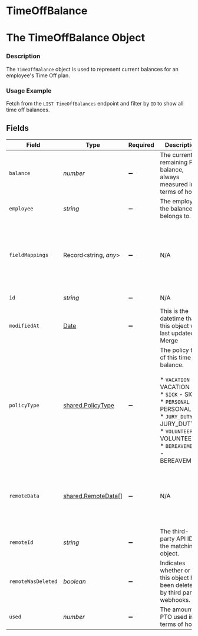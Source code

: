 # TimeOffBalance

# The TimeOffBalance Object
### Description
The `TimeOffBalance` object is used to represent current balances for an employee's Time Off plan.

### Usage Example
Fetch from the `LIST TimeOffBalances` endpoint and filter by `ID` to show all time off balances.


## Fields

| Field                                                                                                                                                                                        | Type                                                                                                                                                                                         | Required                                                                                                                                                                                     | Description                                                                                                                                                                                  | Example                                                                                                                                                                                      |
| -------------------------------------------------------------------------------------------------------------------------------------------------------------------------------------------- | -------------------------------------------------------------------------------------------------------------------------------------------------------------------------------------------- | -------------------------------------------------------------------------------------------------------------------------------------------------------------------------------------------- | -------------------------------------------------------------------------------------------------------------------------------------------------------------------------------------------- | -------------------------------------------------------------------------------------------------------------------------------------------------------------------------------------------- |
| `balance`                                                                                                                                                                                    | *number*                                                                                                                                                                                     | :heavy_minus_sign:                                                                                                                                                                           | The current remaining PTO balance, always measured in terms of hours.                                                                                                                        | 60.0                                                                                                                                                                                         |
| `employee`                                                                                                                                                                                   | *string*                                                                                                                                                                                     | :heavy_minus_sign:                                                                                                                                                                           | The employee the balance belongs to.                                                                                                                                                         | d2f972d0-2526-434b-9409-4c3b468e08f0                                                                                                                                                         |
| `fieldMappings`                                                                                                                                                                              | Record<string, *any*>                                                                                                                                                                        | :heavy_minus_sign:                                                                                                                                                                           | N/A                                                                                                                                                                                          | {<br/>"organization_defined_targets": {<br/>"custom_key": "custom_value"<br/>},<br/>"linked_account_defined_targets": {<br/>"custom_key": "custom_value"<br/>}<br/>}                         |
| `id`                                                                                                                                                                                         | *string*                                                                                                                                                                                     | :heavy_minus_sign:                                                                                                                                                                           | N/A                                                                                                                                                                                          | 91b2b905-e866-40c8-8be2-efe53827a0aa                                                                                                                                                         |
| `modifiedAt`                                                                                                                                                                                 | [Date](https://developer.mozilla.org/en-US/docs/Web/JavaScript/Reference/Global_Objects/Date)                                                                                                | :heavy_minus_sign:                                                                                                                                                                           | This is the datetime that this object was last updated by Merge                                                                                                                              | 2021-10-16T00:00:00Z                                                                                                                                                                         |
| `policyType`                                                                                                                                                                                 | [shared.PolicyType](../../../sdk/models/shared/policytype.md)                                                                                                                                | :heavy_minus_sign:                                                                                                                                                                           | The policy type of this time off balance.<br/><br/>* `VACATION` - VACATION<br/>* `SICK` - SICK<br/>* `PERSONAL` - PERSONAL<br/>* `JURY_DUTY` - JURY_DUTY<br/>* `VOLUNTEER` - VOLUNTEER<br/>* `BEREAVEMENT` - BEREAVEMENT | VACATION                                                                                                                                                                                     |
| `remoteData`                                                                                                                                                                                 | [shared.RemoteData](../../../sdk/models/shared/remotedata.md)[]                                                                                                                              | :heavy_minus_sign:                                                                                                                                                                           | N/A                                                                                                                                                                                          | [<br/>{<br/>"path": "/leave",<br/>"data": [<br/>"Varies by platform"<br/>]<br/>}<br/>]                                                                                                       |
| `remoteId`                                                                                                                                                                                   | *string*                                                                                                                                                                                     | :heavy_minus_sign:                                                                                                                                                                           | The third-party API ID of the matching object.                                                                                                                                               | 19202938                                                                                                                                                                                     |
| `remoteWasDeleted`                                                                                                                                                                           | *boolean*                                                                                                                                                                                    | :heavy_minus_sign:                                                                                                                                                                           | Indicates whether or not this object has been deleted by third party webhooks.                                                                                                               |                                                                                                                                                                                              |
| `used`                                                                                                                                                                                       | *number*                                                                                                                                                                                     | :heavy_minus_sign:                                                                                                                                                                           | The amount of PTO used in terms of hours.                                                                                                                                                    | 45.0                                                                                                                                                                                         |